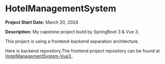 # HotelManagementSystem
**Project Start Date:** March 20, 2024

**Description:** My capstone project build by SpringBoot 3 &amp; Vue 3. 

This project is using a frontend-backend separation architecture.

Here is backend repository.The frontend project repository can be found at [HotelManagementSystem-Vue3
](https://github.com/yorhachq/HotelManagementSystem-Vue3).
